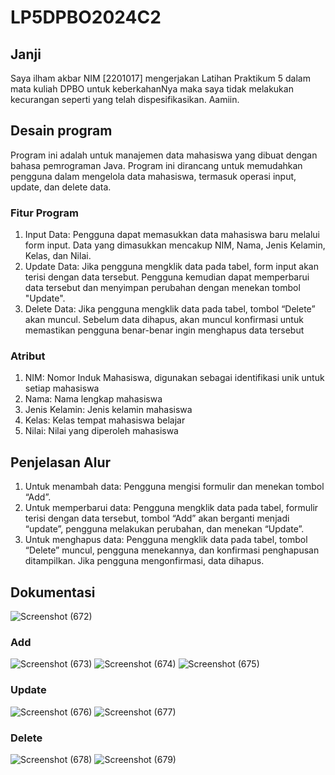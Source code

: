 # LP5DPBO2024C2
## Janji
Saya ilham akbar NIM [2201017] mengerjakan Latihan Praktikum 5 dalam mata kuliah DPBO untuk keberkahanNya maka saya tidak melakukan kecurangan seperti yang telah dispesifikasikan. Aamiin.


## Desain program
Program ini adalah untuk manajemen data mahasiswa yang dibuat dengan bahasa pemrograman Java. Program ini dirancang untuk memudahkan pengguna dalam mengelola data mahasiswa, termasuk operasi input, update, dan delete data.

### Fitur Program
1. Input Data: Pengguna dapat memasukkan data mahasiswa baru melalui form input. Data yang dimasukkan mencakup NIM, Nama, Jenis Kelamin, Kelas, dan Nilai.
2. Update Data: Jika pengguna mengklik data pada tabel, form input akan terisi dengan data tersebut. Pengguna kemudian dapat memperbarui data tersebut dan menyimpan perubahan dengan menekan tombol "Update".
3. Delete Data: Jika pengguna mengklik data pada tabel, tombol “Delete” akan muncul. Sebelum data dihapus, akan muncul konfirmasi untuk memastikan pengguna benar-benar ingin menghapus data tersebut

### Atribut 
1. NIM: Nomor Induk Mahasiswa, digunakan sebagai identifikasi unik untuk setiap mahasiswa
2. Nama: Nama lengkap mahasiswa
3. Jenis Kelamin: Jenis kelamin mahasiswa
4. Kelas: Kelas tempat mahasiswa belajar
5. Nilai: Nilai yang diperoleh mahasiswa

## Penjelasan Alur
1. Untuk menambah data: Pengguna mengisi formulir dan menekan tombol “Add”.
2. Untuk memperbarui data: Pengguna mengklik data pada tabel, formulir terisi dengan data tersebut, tombol “Add” akan berganti menjadi “update”, pengguna melakukan perubahan, dan menekan “Update”.
3. Untuk menghapus data: Pengguna mengklik data pada tabel, tombol “Delete” muncul, pengguna menekannya, dan konfirmasi penghapusan ditampilkan. Jika pengguna mengonfirmasi, data dihapus.

## Dokumentasi
![Screenshot (672)](https://github.com/Ilham9675/LP4DPBO2024C2/assets/117561201/6138315a-6287-4204-8461-11c9dbc98a18)

### Add
![Screenshot (673)](https://github.com/Ilham9675/LP4DPBO2024C2/assets/117561201/76360c74-672b-4aae-8366-c8350275fb0a)
![Screenshot (674)](https://github.com/Ilham9675/LP4DPBO2024C2/assets/117561201/a91d4afa-5e89-44fe-8bcf-236b7fd0bee7)
![Screenshot (675)](https://github.com/Ilham9675/LP4DPBO2024C2/assets/117561201/16a7886a-19bb-4343-ab21-38b36da2210f)

### Update
![Screenshot (676)](https://github.com/Ilham9675/LP4DPBO2024C2/assets/117561201/6f98dec3-9cc0-4d04-ab2e-a480baa751a3)
![Screenshot (677)](https://github.com/Ilham9675/LP4DPBO2024C2/assets/117561201/c39f0ba4-0246-48a3-9534-a9b7c4c3fd47)

### Delete
![Screenshot (678)](https://github.com/Ilham9675/LP4DPBO2024C2/assets/117561201/26145c02-754a-41f5-851b-6caa59991fbf)
![Screenshot (679)](https://github.com/Ilham9675/LP4DPBO2024C2/assets/117561201/07cd61b5-bb44-4991-a9c1-252a28f279c9)
